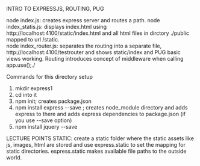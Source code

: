 INTRO TO EXPRESSJS, ROUTING, PUG

node index.js: creates express server and routes a path. 
node index_statis.js: displays index.html using http://localhost:4100/static/index.html and 
all html files in dirctory ./public mapped to url /static.  
node index_router.js: separates the routing into a separate file, http://localhost:4100/testrouter
and shows static/index and PUG basic views working. Routing introduces concept of middleware when 
calling app.use();./ 

Commands for this directory setup
1) mkdir express1
2) cd into it
3) npm init; creates package.json
4) npm install express --save ; creates node_module directory and adds express to there
and adds express dependencies to package.json (if you use --save option)
5) npm install jquery --save

LECTURE POINTS
STATIC: create a static folder where the static assets like js, images, html are stored and
use express.static to set the mapping for static directories. espress.static makes available
file paths to the outside world. 
